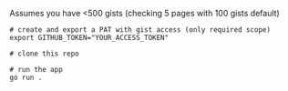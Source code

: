Assumes you have <500 gists (checking 5 pages with 100 gists default)

```
# create and export a PAT with gist access (only required scope)
export GITHUB_TOKEN="YOUR_ACCESS_TOKEN"

# clone this repo

# run the app
go run .
```